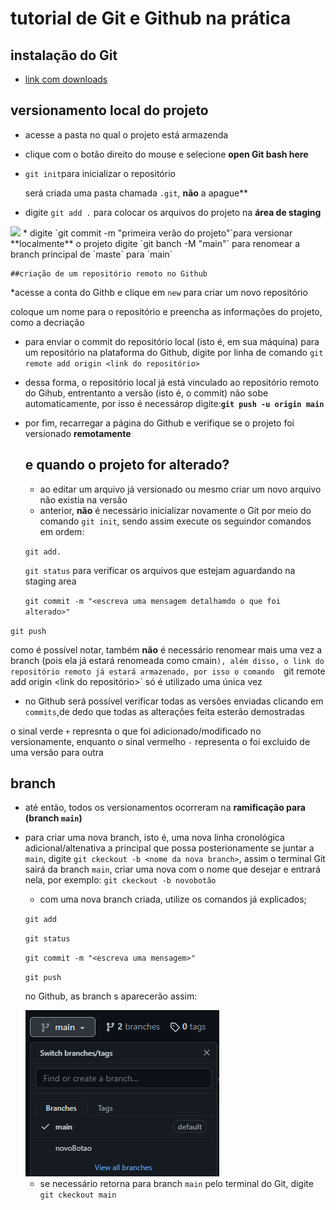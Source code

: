 # tutorial de Git e Github na prática 

## instalação do Git
* [link com downloads](https://git-scm.com/downloads)

## versionamento local do projeto
* acesse a pasta no qual o projeto está armazenda
* clique com o botão direito do mouse e selecione **open Git bash here**
* `git init`para inicializar o repositório 

  será criada uma pasta chamada `.git`, **não** a apague**
* digite `git add .` para colocar os arquivos do projeto na **área de staging**
<img src="https://i1.wp.com/www.markus-gattol.name/misc/mm/si/content/git_git_add.png">
*  digite `git commit -m "primeira verão do projeto"`para versionar **localmente** o projeto
   digite  `git banch  -M "main"` para renomear a branch  principal de `maste` para `main`

    ##criação de um repositório remoto no Github
  *acesse a conta do Githb e clique em `new` para criar um novo repositório

  coloque um nome para o repositório e preencha as informações do projeto, como a decriação
  * para enviar o commit do repositório local (isto é, em sua máquina) para um repositório
  na plataforma do Github, digite por linha de comando `git remote add origin <link do
  repositório>`

* dessa forma, o repositório local já está vinculado ao repositório remoto do Gihub,
  entrentanto a versão (isto é, o commit) não sobe automaticamente, por isso é necessárop
  digite:**`git push -u origin main`**
* por fim, recarregar a página do Github e verifique se o projeto foi versionado **remotamente**

  ## e quando o projeto for alterado?

  * ao editar um arquivo já versionado ou mesmo criar um novo arquivo não existia na versão
  * anterior, **não** é necessário inicializar novamente o Git por meio do comando `git init`, sendo assim execute os seguindor comandos em ordem:
  
  `git add.`

  `git status` para verificar os arquivos que estejam aguardando na staging area

  `git commit -m "<escreva uma mensagem detalhamdo o que foi alterado>"`

 `git push`

 como é possível notar, também **não** é necessário renomear mais uma vez a branch (pois
 ela já estará renomeada como  cmain`), além disso, o link do repositório remoto já estará
 armazenado, por isso o comando  `git remote add origin <link do repositório>` só é
 utilizado uma única vez

  * no Github será possível verificar todas as versões enviadas clicando em `commits`,de dedo que todas as alterações feita esterão demostradas
  
  o sinal verde `+` represnta o que foi adicionado/modificado no versionamente, enquanto o
  sinal vermelho `-` representa o foi excluido de uma versão para outra 

  ## branch

  * até então, todos os versionamentos ocorreram na **ramificação para (branch `main`)**
  * para criar uma nova branch, isto é, uma nova linha cronológica adicional/altenativa a 
    principal que possa posterionamente se juntar a `main`, digite `git ckeckout -b <nome da nova branch>`, assim o terminal Git sairá da branch `main`, criar uma nova com o nome que desejar e entrará nela, por exemplo: `git ckeckout -b novobotão`
    * com uma nova branch criada, utilize os comandos já explicados;
  
    `git add`

    `git status`

    `git commit -m "<escreva uma mensagem>"`
    
    `git push`

     no Github, as branch s aparecerão assim:

    <img src="img/imgBranch.png">

    * se necessário retorna para branch `main` pelo terminal do Git, digite  `git ckeckout main`